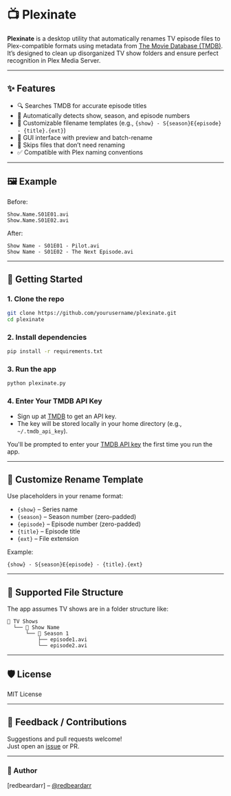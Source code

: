 # 📺 Plexinate

**Plexinate** is a desktop utility that automatically renames TV episode files to Plex-compatible formats using metadata
from [The Movie Database (TMDB)](https://www.themoviedb.org/). It’s designed to clean up disorganized TV show folders
and ensure perfect recognition in Plex Media Server.

---

## ✨ Features

- 🔍 Searches TMDB for accurate episode titles
- 🧠 Automatically detects show, season, and episode numbers
- 📝 Customizable filename templates (e.g., `{show} - S{season}E{episode} - {title}.{ext}`)
- 🎨 GUI interface with preview and batch-rename
- 🧼 Skips files that don’t need renaming
- ✅ Compatible with Plex naming conventions

---

## 🖼 Example

Before:

```
Show.Name.S01E01.avi
Show.Name.S01E02.avi
```

After:

```
Show Name - S01E01 - Pilot.avi
Show Name - S01E02 - The Next Episode.avi
```

---

## 🚀 Getting Started

### 1. Clone the repo

```bash
git clone https://github.com/yourusername/plexinate.git
cd plexinate
```

### 2. Install dependencies

```bash
pip install -r requirements.txt
```

### 3. Run the app

```bash
python plexinate.py
```

### 4. Enter Your TMDB API Key

- Sign up at [TMDB](https://www.themoviedb.org/) to get an API key.
- The key will be stored locally in your home directory (e.g., `~/.tmdb_api_key`).

You'll be prompted to enter your [TMDB API key](https://www.themoviedb.org/settings/api) the first time you run the app.

---

## 🔧 Customize Rename Template

Use placeholders in your rename format:

- `{show}` – Series name
- `{season}` – Season number (zero-padded)
- `{episode}` – Episode number (zero-padded)
- `{title}` – Episode title
- `{ext}` – File extension

Example:

```
{show} - S{season}E{episode} - {title}.{ext}
```

---

## 📂 Supported File Structure

The app assumes TV shows are in a folder structure like:

```
📁 TV Shows
  └── 📁 Show Name
      └── 📁 Season 1
          ├── episode1.avi
          └── episode2.avi
```

---

## 🛡 License

MIT License

---

## 💬 Feedback / Contributions

Suggestions and pull requests welcome!  
Just open an [issue](https://github.com/yourusername/plexinate/issues) or PR.

---

### 👤 Author

[redbeardarr] – [@redbeardarr]((https://github.com/jay-browning))
